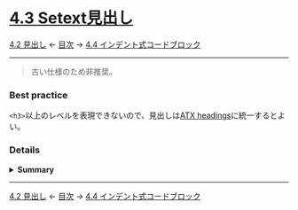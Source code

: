# [4.3 Setext見出し](https://higuma.github.io/github-flabored-markdown/#setext-headings)

[4.2 見出し](atx-headings.md)
← [目次](index.md) →
[4.4 インデント式コードブロック](indented-code-blocks.md)

------------------------------------------------------------------------

> 古い仕様のため非推奨。

### Best practice

``<h3>``以上のレベルを表現できないので、見出しは[ATX headings]に統一するとよい。

### Details

<details>
<summary><strong>Summary</strong></summary>

> [Setext]から取り入れた仕様。なおBest practiceで「非推奨」としたため説明は最小限に留める。

コンテンツテキストの次行に1つ以上の`=`(→ ``<h1>``)または1つ以上の`-`(→ ``<h2>``)を用いて[見出し]を表現できる。

```markdown
h1
==

h2
--
```

> h1
> ==
> 
> h2
> --

ポイントをまとめる(概略説明のみ)。

* コンテンツ内には任意の[インライン]を挿入可能
* コンテンツは複数行にまたがっていてもよい(ただし[空行]でないことが条件)
* コンテンツは空であってはならない([ATX headings]と異なる)
* [見出し]表示行は1つ以上の`=`(→``<h1>``)または1つ以上の`-`(→``<h2>``)
    * 行頭に3つまでスペースを挿入可能
    * 行末に任意個のスペースがあってもよい
    * [正規表現]を用いると ``/^ {0,3}(?:=+|-+) *$/``
* 前後に[空行]は不要(だが経験上入れないとよく誤認識する)
* ``<h3>``以上のレベルには対応していない

</details>

------------------------------------------------------------------------

[4.2 見出し](atx-headings.md)
← [目次](index.md) →
[4.4 インデント式コードブロック](indented-code-blocks.md)

[ATX]: https://en.wikipedia.org/wiki/Aaron_Swartz#atx
[ATX headings]: #42-atx-headings
[コードフェンス]: https://higuma.github.io/github-flabored-markdown/#code-fence
[CommonMark]: https://commonmark.org/
[info string]: https://higuma.github.io/github-flabored-markdown/#info-string
[Markdown]: https://ja.wikipedia.org/wiki/Markdown
[Setext]: https://en.wikipedia.org/wiki/Setext
[Setext heading]: #43-setext-headings
[インデント方式コードブロック]: #44-indented-code-blocks
[インライン]: inlines.md
[コードフェンス]: https://higuma.github.io/github-flabored-markdown/#code-fence
[シンタックスハイライト]: https://ja.wikipedia.org/シンタックスハイライト
[フェンスドコードブロック]: #45-fenced-code-blocks
[リスト]: container-blocks.md#54-lists
[リンク]: https://higuma.github.io/github-flabored-markdown/#links
[リンク参照定義]: https://higuma.github.io/github-flabored-markdown/#link-reference-definition
[リンクラベル]: https://higuma.github.io/github-flabored-markdown/#link-label
[リンク先]: https://higuma.github.io/github-flabored-markdown/#link-destination
[リンクタイトル]: https://higuma.github.io/github-flabored-markdown/#link-title
[パラグラフ]: #48-paragraphs
[空行]: #49-blank-lines
[空白文字]: https://higuma.github.io/github-flabored-markdown/#whitespace-character
[正規表現]: https://deeloper.mozilla.org/ja/docs/Web/JavaScript/Guide/Regular_Expressions
[見出し]: #42-atx-headings
